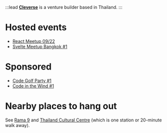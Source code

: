 :::lead
[**Cleverse**](https://cleverse.com/) is a venture builder based in Thailand.
:::

# Hosted events

- [React Meetup 09/22](https://grtn.org/e/reactmeetup0922)
- [Svelte Meetup Bangkok #1](https://grtn.org/e/svelte1)

# Sponsored

- [Code Golf Party #1](https://grtn.org/e/golf1)
- [Code in the Wind #1](https://grtn.org/e/wind)

# Nearby places to hang out

See [Rama 9](/wiki/Rama9) and [Thailand Cultural Centre](/wiki/ThailandCulturalCentre) (which is one station or 20-minute walk away).